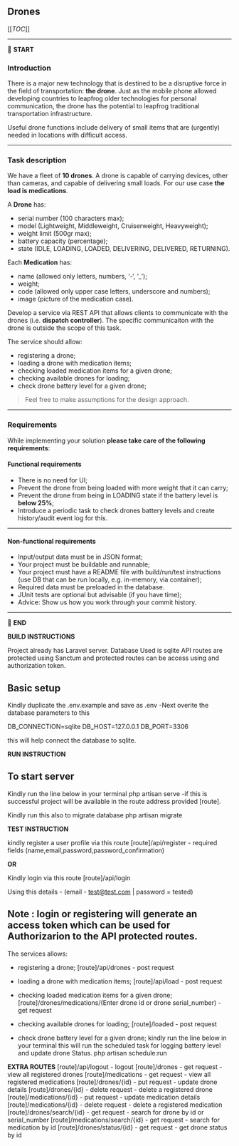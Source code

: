 ## Drones

[[_TOC_]]

---

:scroll: **START**


### Introduction

There is a major new technology that is destined to be a disruptive force in the field of transportation: **the drone**. Just as the mobile phone allowed developing countries to leapfrog older technologies for personal communication, the drone has the potential to leapfrog traditional transportation infrastructure.

Useful drone functions include delivery of small items that are (urgently) needed in locations with difficult access.

---

### Task description

We have a fleet of **10 drones**. A drone is capable of carrying devices, other than cameras, and capable of delivering small loads. For our use case **the load is medications**.

A **Drone** has:
- serial number (100 characters max);
- model (Lightweight, Middleweight, Cruiserweight, Heavyweight);
- weight limit (500gr max);
- battery capacity (percentage);
- state (IDLE, LOADING, LOADED, DELIVERING, DELIVERED, RETURNING).

Each **Medication** has: 
- name (allowed only letters, numbers, ‘-‘, ‘_’);
- weight;
- code (allowed only upper case letters, underscore and numbers);
- image (picture of the medication case).

Develop a service via REST API that allows clients to communicate with the drones (i.e. **dispatch controller**). The specific communicaiton with the drone is outside the scope of this task. 

The service should allow:
- registering a drone;
- loading a drone with medication items;
- checking loaded medication items for a given drone; 
- checking available drones for loading;
- check drone battery level for a given drone;

> Feel free to make assumptions for the design approach. 

---

### Requirements

While implementing your solution **please take care of the following requirements**: 

#### Functional requirements

- There is no need for UI;
- Prevent the drone from being loaded with more weight that it can carry;
- Prevent the drone from being in LOADING state if the battery level is **below 25%**;
- Introduce a periodic task to check drones battery levels and create history/audit event log for this.

---

#### Non-functional requirements

- Input/output data must be in JSON format;
- Your project must be buildable and runnable;
- Your project must have a README file with build/run/test instructions (use DB that can be run locally, e.g. in-memory, via container);
- Required data must be preloaded in the database.
- JUnit tests are optional but advisable (if you have time);
- Advice: Show us how you work through your commit history.

---

:scroll: **END** 



**BUILD INSTRUCTIONS**

Project already has Laravel server.
Database Used is sqlite
API routes are protected using Sanctum and protected routes can be access using and authorization token.

## Basic setup
Kindly duplicate the .env.example and save as .env
-Next overite the database parameters to this

DB_CONNECTION=sqlite
DB_HOST=127.0.0.1
DB_PORT=3306

this will help connect the database to sqlite.


**RUN INSTRUCTION**
## To start server 
Kindly run the line below in your terminal
php artisan serve
-if this is successful project will be available in the route address provided [route].

Kindly run this also to migrate database
php artisan migrate



**TEST INSTRUCTION**

kindly register a user profile via this route
[route]/api/register - required fields (name,email,password,password_confirmation)

**OR**

Kindly login via this route
[route]/api/login 

Using this details - (email - test@test.com | password = tested)

## Note : login or registering will generate an access token which can be used for Authorizarion to the API protected routes. ## 

The services allows:
- registering a drone;
[route]/api/drones - post request


- loading a drone with medication items;
[route]/api/load - post request


- checking loaded medication items for a given drone; 
[route]/drones/medications/(Enter drone id or drone serial_number) - get request


- checking available drones for loading;
[route]/loaded - post request


- check drone battery level for a given drone;
kindly run the line below in your terminal this will run the scheduled task for logging battery level and update drone Status.
php artisan schedule:run




**EXTRA ROUTES**
[route]/api/logout - logout
[route]/drones - get request - view all registered drones
[route]/medications - get request - view all registered medications
[route]/drones/{id} - put request - update drone details
[route]/drones/{id} - delete request - delete a registered drone
[route]/medications/{id} - put request - update medication details
[route]/medications/{id} - delete request - delete a registered medication
[route]/drones/search/{id} - get request - search for drone by id or serial_number
[route]/medications/search/{id} - get request - search for medication by id
[route]/drones/status/{id} - get request - get drone status by id


